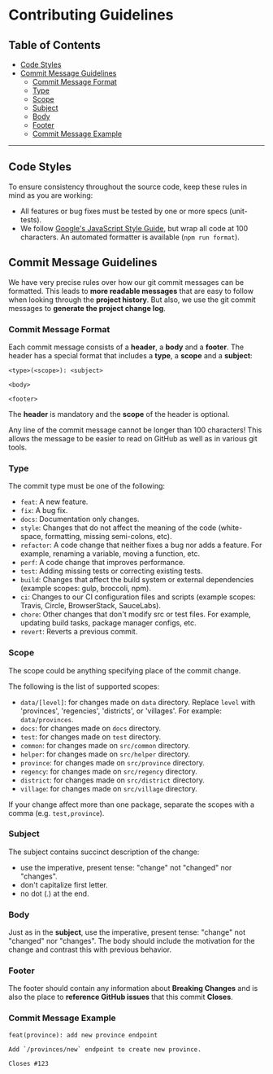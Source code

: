 <h1>Contributing Guidelines</h1>

<h2>Table of Contents</h2>

- [Code Styles](#code-styles)
- [Commit Message Guidelines](#commit-message-guidelines)
  - [Commit Message Format](#commit-message-format)
  - [Type](#type)
  - [Scope](#scope)
  - [Subject](#subject)
  - [Body](#body)
  - [Footer](#footer)
  - [Commit Message Example](#commit-message-example)

---

## Code Styles

To ensure consistency throughout the source code, keep these rules in mind as you are working:

- All features or bug fixes must be tested by one or more specs (unit-tests).
- We follow [Google's JavaScript Style Guide](https://google.github.io/styleguide/jsguide.html), but wrap all code at 100 characters. An automated formatter is available (`npm run format`).

## Commit Message Guidelines

We have very precise rules over how our git commit messages can be formatted. This leads to **more readable messages** that are easy to follow when looking through the **project history**. But also, we use the git commit messages to **generate the project change log**.

### Commit Message Format

Each commit message consists of a **header**, a **body** and a **footer**. The header has a special format that includes a **type**, a **scope** and a **subject**:

```
<type>(<scope>): <subject>

<body>

<footer>
```

The **header** is mandatory and the **scope** of the header is optional.

Any line of the commit message cannot be longer than 100 characters! This allows the message to be easier to read on GitHub as well as in various git tools.

### Type

The commit type must be one of the following:

- `feat`: A new feature.
- `fix`: A bug fix.
- `docs`: Documentation only changes.
- `style`: Changes that do not affect the meaning of the code (white-space, formatting, missing semi-colons, etc).
- `refactor`: A code change that neither fixes a bug nor adds a feature. For example, renaming a variable, moving a function, etc.
- `perf`: A code change that improves performance.
- `test`: Adding missing tests or correcting existing tests.
- `build`: Changes that affect the build system or external dependencies (example scopes: gulp, broccoli, npm).
- `ci`: Changes to our CI configuration files and scripts (example scopes: Travis, Circle, BrowserStack, SauceLabs).
- `chore`: Other changes that don't modify src or test files. For example, updating build tasks, package manager configs, etc.
- `revert`: Reverts a previous commit.

### Scope

The scope could be anything specifying place of the commit change.

The following is the list of supported scopes:

- `data/[level]`: for changes made on `data` directory. Replace `level` with 'provinces', 'regencies', 'districts', or 'villages'. For example: `data/provinces`.
- `docs`: for changes made on `docs` directory.
- `test`: for changes made on `test` directory.
- `common`: for changes made on `src/common` directory.
- `helper`: for changes made on `src/helper` directory.
- `province`: for changes made on `src/province` directory.
- `regency`: for changes made on `src/regency` directory.
- `district`: for changes made on `src/district` directory.
- `village`: for changes made on `src/village` directory.

If your change affect more than one package, separate the scopes with a comma (e.g. `test,province`).

### Subject

The subject contains succinct description of the change:

- use the imperative, present tense: "change" not "changed" nor "changes".
- don't capitalize first letter.
- no dot (.) at the end.

### Body

Just as in the **subject**, use the imperative, present tense: "change" not "changed" nor "changes". The body should include the motivation for the change and contrast this with previous behavior.

### Footer

The footer should contain any information about **Breaking Changes** and is also the place to **reference GitHub issues** that this commit **Closes**.

### Commit Message Example

```
feat(province): add new province endpoint

Add `/provinces/new` endpoint to create new province.

Closes #123
```
